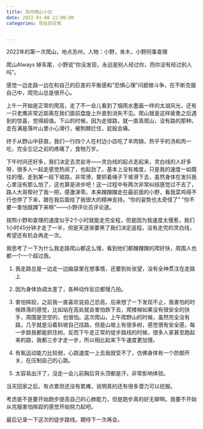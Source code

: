 ```yaml
---
title: 苏州爬山小记
date: 2022-01-08 22:00:00
categories: 现在的日常


---
```


2022年的第一次爬山，地点苏州，人物：小野，肯木，小野同事查理

爬山Always 掉车尾，小野说”你没发现，永远是别人经过你，而你没有经过别人吗”。

感觉一边走路一边在和自己的巨差的平衡感和“恐惧心理”问题做斗争，在不断克服自己中，爬完山总是很开心。

上午一开始是正常的爬高，走了不一会儿看到了烟雨水墨画一样的太湖风光，还有一只老鹰非常近距离在我们面前盘旋上升直到消失不见。爬山就是这样疲惫之后遇到的惊喜，觉得超值。下山的时候，因为走错路，就一直真爬山，没有路的那种。走在满是落叶山里小心滑行，被荆棘拦住，屁股会痛。

终于从野山中获救，我们一行四个人在村边小店吃了羊肉锅，热乎乎的汤和肉一吃，完全忘记之前的疼痛了，食物万岁。

下午时间还好多，我们决定去灵岩寺——灵白线的起点走起来，灵白线的人好多呀，很多人一起走感觉热闹了，也起劲了。基本上没有难度，只是我的速度一如既往的慢。走到某一段下坡路，非常滑，要抓着绳子下坡滑下去，虽然身体在发抖我心里没有那么怕了，这也算是进步吧！这一过程中有两次非常纠结感觉过不去了，路人大哥帮衬了我一把，感激涕零。本来蹭蹭蹭走在最前面的小野，看我菜鸡得不行也停了下来，跟在我后面给了我很大的精神支持。“你的姿势也太奇怪了” “你不要一害怕就蹲下来啊”——小野评论员评论道。

按照小野和查理的速度似乎2个小时就能走完全程，但是因为我速度太慢惹，我们1小时45分钟才走了一半，但是天逐渐要黑了我们决定返程。没有走完的灵白线，希望还有机会再走一次。

我思考了一下为什么我走路爬山都这么慢，看到他们都蹭蹭蹭的爬好快，周围人也都一个一个超过我。

1. 我走路总是一边走一边脑袋里在想事情，还要到处张望，没有全神贯注在走路上

2. 因为身体协调太差了，各种动作反应都慢几拍。

3. 害怕摔跤，之前我一直喜欢说自己恐高，后来想了一下发现不止，我害怕的时候跌落的感觉，比如站在高处就会害怕跌下去，爬楼梯如果没有很安全的扶手，周围是空空的，也很怕。这次爬山，上午爬野山的时候，虽然完全没有路，几乎就是沿着斜坡自己找路，但是山坡上有很多树，感觉很有安全感，每一步路我都能抓住树。反而下午走正常的徒步路线的时候，很多人家甚至跑起来的路，我都三步才走一步，所以相比起来下午速度更加慢。

4. 有氧运动能力比较弱，心跳速度一上去我就受不了，仿佛身体有一个防御开关，在压制自己的心跳。

5. 太容易出汗了，没走一会儿前胸后背头顶都是汗，非常影响体验。



当天回家之后，有点累但还没有累瘫，说明真的还有很多潜力可以挖掘。

考虑是不是要开始跑步提高自己的心肺能力，但是跑步真的好无聊啊。我要不开始从克服害怕摔跤的感觉开始努力起吧。

最后记录一下这次的徒步路线。期待下一次再会。